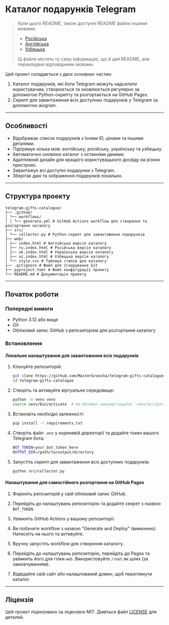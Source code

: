 # Каталог подарунків Telegram

> Крім цього README, також доступні README файли іншими мовами:
>
> - [Російська](RU.README.md)
> - [Англійська](README.md)
> - [Узбецька](UZ.README.md)
>
> Ці файли містять ту саму інформацію, що й цей README, але перекладені відповідними мовами.

Цей проект складається з двох основних частин:
1. Каталог подарунків, які боти Telegram можуть надсилати користувачам, створюється та оновлюється регулярно за допомогою Python-скрипту та розгортається на GitHub Pages.
2. Скрипт для завантаження всіх доступних подарунків у Telegram за допомогою aiogram.

---

## Особливості

- Відображає список подарунків з їхніми ID, цінами та іншими деталями.
- Підтримує кілька мов: англійську, російську, українську та узбецьку.
- Автоматично оновлює каталог з останніми даними.
- Адаптивний дизайн для кращого користувацького досвіду на різних пристроях.
- Завантажує всі доступні подарунки з Telegram.
- Зберігає дані та зображення подарунків локально.

---

## Структура проекту

```plaintext
telegram-gifts-catalogue/ 
├── .github/ 
│ └── workflows/ 
│ │ └── generate.yml # GitHub Actions workflow для створення та розгортання каталогу 
├── src/ 
│ └── collector.py # Python-скрипт для завантаження подарунків
├── web/ 
│ ├── index.html # Англійська версія каталогу 
│ ├── ru.index.html # Російська версія каталогу 
│ ├── uk.index.html # Українська версія каталогу 
│ ├── uz.index.html # Узбецька версія каталогу 
│ └── style.css # Таблиця стилів для каталогу 
├── .gitignore # Файл для ігнорування Git
├── pyproject.toml # Файл конфігурації проекту
└── README.md # Документація проекту
```

---

## Початок роботи

### Попередні вимоги

- Python 3.12 або вище
- Git
- Обліковий запис GitHub з репозиторієм для розгортання каталогу

### Встановлення

#### Локальне налаштування для завантаження всіх подарунків

1. Клонуйте репозиторій:
    ```sh
    git clone https://github.com/MasterGroosha/telegram-gifts-catalogue.git
    cd telegram-gifts-catalogue
    ```

2. Створіть та активуйте віртуальне середовище:
    ```sh
    python -m venv venv
    source venv/bin/activate  # На Windows використовуйте `venv\Scripts\activate`
    ```

3. Встановіть необхідні залежності:
    ```sh
    pip install -r requirements.txt
    ```

4. Створіть файл `.env` у кореневій директорії та додайте токен вашого Telegram бота:
    ```sh
    BOT_TOKEN=your_bot_token_here
    OUTPUT_DIR=/path/to/output/directory
    ```

5. Запустіть скрипт для завантаження всіх доступних подарунків:
    ```sh
    python src/collector.py
    ```

#### Налаштування для самостійного розгортання на GitHub Pages

1. Форкніть репозиторій у свій обліковий запис GitHub.

2. Перейдіть до налаштувань репозиторію та додайте секрет з назвою `BOT_TOKEN`.

3. Увімкніть GitHub Actions у вашому репозиторії.

4. Ви побачите workflow з назвою "Generate and Deploy" (вимкнено). Натисніть на нього та активуйте.

5. Вручну запустіть workflow для створення каталогу.

6. Перейдіть до налаштувань репозиторію, перейдіть до Pages та увімкніть його для гілки `web`. Використовуйте `/root` як шлях (за замовчуванням).

7. Відвідайте свій сайт або налаштований домен, щоб переглянути каталог.

---

## Ліцензія

Цей проект ліцензовано за ліцензією MIT. Дивіться файл [LICENSE](LICENSE) для деталей.